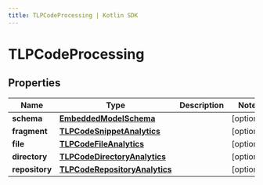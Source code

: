 ```yaml
---
title: TLPCodeProcessing | Kotlin SDK
---
```




# TLPCodeProcessing

## Properties
Name | Type | Description | Notes
------------ | ------------- | ------------- | -------------
**schema** | [**EmbeddedModelSchema**](EmbeddedModelSchema) |  |  [optional]
**fragment** | [**TLPCodeSnippetAnalytics**](TLPCodeSnippetAnalytics) |  |  [optional]
**file** | [**TLPCodeFileAnalytics**](TLPCodeFileAnalytics) |  |  [optional]
**directory** | [**TLPCodeDirectoryAnalytics**](TLPCodeDirectoryAnalytics) |  |  [optional]
**repository** | [**TLPCodeRepositoryAnalytics**](TLPCodeRepositoryAnalytics) |  |  [optional]




